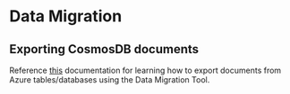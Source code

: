 # Data Migration

## Exporting CosmosDB documents
Reference [this](https://docs.microsoft.com/en-us/azure/cosmos-db/import-data) documentation for learning how to export documents from Azure tables/databases using the Data Migration Tool.
